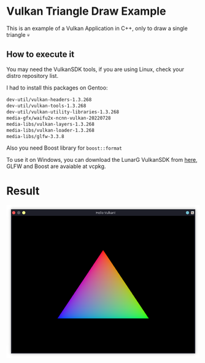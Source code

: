 # Vulkan Triangle Draw Example

This is an example of a Vulkan Application in C++, only to draw a single triangle :skull:

## How to execute it

You may need the VulkanSDK tools, if you are using Linux, check your distro repository list.

I had to install this packages on Gentoo:

```
dev-util/vulkan-headers-1.3.268
dev-util/vulkan-tools-1.3.268
dev-util/vulkan-utility-libraries-1.3.268
media-gfx/waifu2x-ncnn-vulkan-20220728
media-libs/vulkan-layers-1.3.268
media-libs/vulkan-loader-1.3.268
media-libs/glfw-3.3.8
```

Also you need Boost library for `boost::format`

To use it on Windows, you can download the LunarG VulkanSDK from [here](https://vulkan.lunarg.com/#new_tab), GLFW and Boost are avaiable at vcpkg.

# Result

![](./doc/triangle.png)

